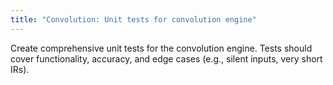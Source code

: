 ```yaml
---
title: "Convolution: Unit tests for convolution engine"
---
```


Create comprehensive unit tests for the convolution engine. Tests should cover functionality, accuracy, and edge cases (e.g., silent inputs, very short IRs).
